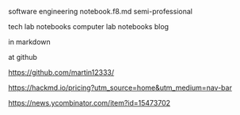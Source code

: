 software engineering notebook.f8.md
semi-professional

tech lab notebooks
computer lab notebooks
blog

in markdown

at github



https://github.com/martin12333/


https://hackmd.io/pricing?utm_source=home&utm_medium=nav-bar


https://news.ycombinator.com/item?id=15473702

